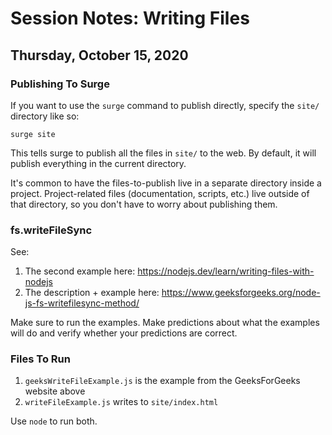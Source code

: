 # Session Notes: Writing Files

## Thursday, October 15, 2020

### Publishing To Surge

If you want to use the `surge` command to publish directly, specify the `site/` directory like so:

```console
surge site
```

This tells surge to publish all the files in `site/` to the web. By default, it will publish everything in the current directory.

It's common to have the files-to-publish live in a separate directory inside a project. Project-related files (documentation, scripts, etc.) live outside of that directory, so you don't have to worry about publishing them.

### fs.writeFileSync

See:

1. The second example here: <https://nodejs.dev/learn/writing-files-with-nodejs>
1. The description + example here: <https://www.geeksforgeeks.org/node-js-fs-writefilesync-method/>

Make sure to run the examples. Make predictions about what the examples will do and verify whether your predictions are correct.

### Files To Run

1. `geeksWriteFileExample.js` is the example from the GeeksForGeeks website above
1. `writeFileExample.js` writes to `site/index.html`

Use `node` to run both.
